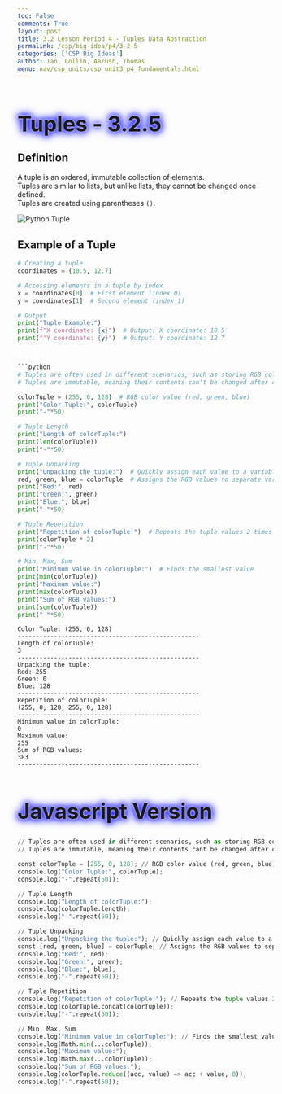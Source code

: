 ```yaml
---
toc: False
comments: True
layout: post
title: 3.2 Lesson Period 4 - Tuples Data Abstraction
permalink: /csp/big-idea/p4/3-2-5
categories: ['CSP Big Ideas']
author: Ian, Collin, Aarush, Thomas
menu: nav/csp_units/csp_unit3_p4_fundamentals.html
---
```


<style>
  h1 {
    animation: glow 1s ease-in-out infinite alternate;
    font-size: 3em; /* Increased font size */
  }
</style>

<h1>
  Tuples - 3.2.5
</h1>

<style>
@keyframes glow {
  from {
    text-shadow: 0 0 5px #fff, 0 0 10px #00f, 0 0 15px #00f, 0 0 20px #00f; /* Changed color to blue (#00f) */
  }
  to {
    text-shadow: 0 0 20px #00f, 0 0 30px #00f, 0 0 40px #00f, 0 0 50px #00f; /* Changed color to blue (#00f) */
  }
}
</style>

## Definition
A tuple is an ordered, immutable collection of elements.  
Tuples are similar to lists, but unlike lists, they cannot be changed once defined.  
Tuples are created using parentheses `()`.

![Python Tuple](https://pynative.com/wp-content/uploads/2021/02/python-tuple.jpg)


## Example of a Tuple

```python
# Creating a tuple
coordinates = (10.5, 12.7)

# Accessing elements in a tuple by index
x = coordinates[0]  # First element (index 0)
y = coordinates[1]  # Second element (index 1)

# Output
print("Tuple Example:")
print(f"X coordinate: {x}")  # Output: X coordinate: 10.5
print(f"Y coordinate: {y}")  # Output: Y coordinate: 12.7



```python
# Tuples are often used in different scenarios, such as storing RGB color values, coordinates, or points in geometry.
# Tuples are immutable, meaning their contents can't be changed after creation.

colorTuple = (255, 0, 128)  # RGB color value (red, green, blue)
print("Color Tuple:", colorTuple)
print("-"*50)

# Tuple Length
print("Length of colorTuple:")
print(len(colorTuple))
print("-"*50)

# Tuple Unpacking
print("Unpacking the tuple:")  # Quickly assign each value to a variable
red, green, blue = colorTuple  # Assigns the RGB values to separate variables
print("Red:", red)
print("Green:", green)
print("Blue:", blue)
print("-"*50)

# Tuple Repetition
print("Repetition of colorTuple:")  # Repeats the tuple values 2 times
print(colorTuple * 2)
print("-"*50)

# Min, Max, Sum
print("Minimum value in colorTuple:")  # Finds the smallest value
print(min(colorTuple))
print("Maximum value:")
print(max(colorTuple))
print("Sum of RGB values:")
print(sum(colorTuple))
print("-"*50)

```

    Color Tuple: (255, 0, 128)
    --------------------------------------------------
    Length of colorTuple:
    3
    --------------------------------------------------
    Unpacking the tuple:
    Red: 255
    Green: 0
    Blue: 128
    --------------------------------------------------
    Repetition of colorTuple:
    (255, 0, 128, 255, 0, 128)
    --------------------------------------------------
    Minimum value in colorTuple:
    0
    Maximum value:
    255
    Sum of RGB values:
    383
    --------------------------------------------------


# Javascript Version


```python
// Tuples are often used in different scenarios, such as storing RGB color values, coordinates, or points in geometry.
// Tuples are immutable, meaning their contents cant be changed after creation.

const colorTuple = [255, 0, 128]; // RGB color value (red, green, blue)
console.log("Color Tuple:", colorTuple);
console.log("-".repeat(50));

// Tuple Length
console.log("Length of colorTuple:");
console.log(colorTuple.length);
console.log("-".repeat(50));

// Tuple Unpacking
console.log("Unpacking the tuple:"); // Quickly assign each value to a variable
const [red, green, blue] = colorTuple; // Assigns the RGB values to separate variables
console.log("Red:", red);
console.log("Green:", green);
console.log("Blue:", blue);
console.log("-".repeat(50));

// Tuple Repetition
console.log("Repetition of colorTuple:"); // Repeats the tuple values 2 times
console.log(colorTuple.concat(colorTuple));
console.log("-".repeat(50));

// Min, Max, Sum
console.log("Minimum value in colorTuple:"); // Finds the smallest value
console.log(Math.min(...colorTuple));
console.log("Maximum value:");
console.log(Math.max(...colorTuple));
console.log("Sum of RGB values:");
console.log(colorTuple.reduce((acc, value) => acc + value, 0));
console.log("-".repeat(50));

```
